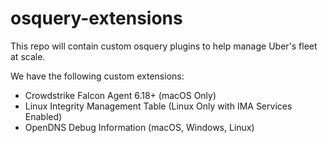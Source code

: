 # osquery-extensions

This repo will contain custom osquery plugins to help manage Uber's fleet at scale.

We have the following custom extensions:
- Crowdstrike Falcon Agent 6.18+ (macOS Only)
- Linux Integrity Management Table (Linux Only with IMA Services Enabled)
- OpenDNS Debug Information (macOS, Windows, Linux)

